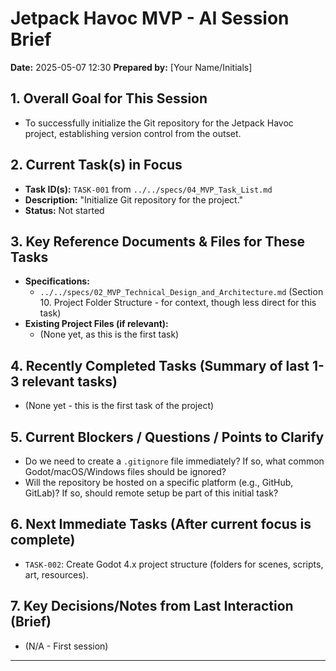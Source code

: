# Jetpack Havoc MVP - AI Session Brief

**Date:** 2025-05-07 12:30
**Prepared by:** [Your Name/Initials]

## 1. Overall Goal for This Session

* To successfully initialize the Git repository for the Jetpack Havoc project, establishing version control from the outset.

## 2. Current Task(s) in Focus

* **Task ID(s):** `TASK-001` from `../../specs/04_MVP_Task_List.md`
* **Description:** "Initialize Git repository for the project."
* **Status:** Not started

## 3. Key Reference Documents & Files for These Tasks

* **Specifications:**
  * `../../specs/02_MVP_Technical_Design_and_Architecture.md` (Section 10. Project Folder Structure - for context, though less direct for this task)
* **Existing Project Files (if relevant):**
  * (None yet, as this is the first task)

## 4. Recently Completed Tasks (Summary of last 1-3 relevant tasks)

* (None yet - this is the first task of the project)

## 5. Current Blockers / Questions / Points to Clarify

* Do we need to create a `.gitignore` file immediately? If so, what common Godot/macOS/Windows files should be ignored?
* Will the repository be hosted on a specific platform (e.g., GitHub, GitLab)? If so, should remote setup be part of this initial task?

## 6. Next Immediate Tasks (After current focus is complete)

* `TASK-002`: Create Godot 4.x project structure (folders for scenes, scripts, art, resources).

## 7. Key Decisions/Notes from Last Interaction (Brief)

* (N/A - First session)

---

